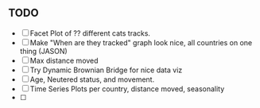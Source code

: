 ## TODO

- [ ] Facet Plot of ?? different cats tracks.
- [ ] Make "When are they tracked" graph look nice, all countries on one thing (JASON)
- [ ] Max distance moved 
- [ ] Try Dynamic Brownian Bridge for nice data viz
- [ ] Age, Neutered status, and movement. 
- [ ] Time Series Plots per country, distance moved, seasonality 
- [ ] 